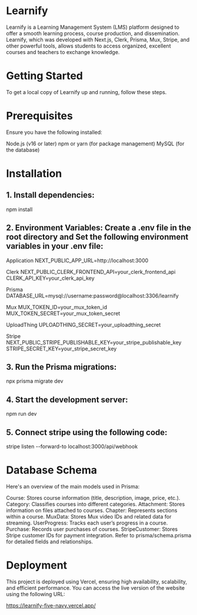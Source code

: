 # Learnify

Learnify is a Learning Management System (LMS) platform designed to offer a smooth learning process, course production, and dissemination. Learnify, which was developed with Next.js, Clerk, Prisma, Mux, Stripe, and other powerful tools, allows students to access organized, excellent courses and teachers to exchange knowledge.

# Getting Started
To get a local copy of Learnify up and running, follow these steps.

# Prerequisites
Ensure you have the following installed:

Node.js (v16 or later)
npm or yarn (for package management)
MySQL (for the database)

# Installation

## 1. Install dependencies:
npm install

## 2. Environment Variables: Create a .env file in the root directory and Set the following environment variables in your .env file:
	
Application
NEXT_PUBLIC_APP_URL=http://localhost:3000

Clerk
NEXT_PUBLIC_CLERK_FRONTEND_API=your_clerk_frontend_api
CLERK_API_KEY=your_clerk_api_key

Prisma
DATABASE_URL=mysql://username:password@localhost:3306/learnify

Mux
MUX_TOKEN_ID=your_mux_token_id
MUX_TOKEN_SECRET=your_mux_token_secret

UploadThing
UPLOADTHING_SECRET=your_uploadthing_secret

Stripe
NEXT_PUBLIC_STRIPE_PUBLISHABLE_KEY=your_stripe_publishable_key
STRIPE_SECRET_KEY=your_stripe_secret_key
	
## 3. Run the Prisma migrations:
npx prisma migrate dev

## 4. Start the development server:
npm run dev

## 5. Connect stripe using the following code:
stripe listen --forward-to localhost:3000/api/webhook 


# Database Schema
Here's an overview of the main models used in Prisma:

Course: Stores course information (title, description, image, price, etc.).
Category: Classifies courses into different categories.
Attachment: Stores information on files attached to courses.
Chapter: Represents sections within a course.
MuxData: Stores Mux video IDs and related data for streaming.
UserProgress: Tracks each user’s progress in a course.
Purchase: Records user purchases of courses.
StripeCustomer: Stores Stripe customer IDs for payment integration.
Refer to prisma/schema.prisma for detailed fields and relationships.

# Deployment
This project is deployed using Vercel, ensuring high availability, scalability, and efficient performance. You can access the live version of the website using the following URL:

https://learnify-five-navy.vercel.app/

